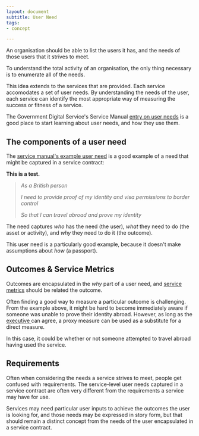 ```yaml
---
layout: document
subtitle: User Need
tags:
- concept

---
```

An organisation should be able to list the users it has, and the needs of those users that it strives to meet.

To understand the total activity of an organisation, the only thing necessary is to enumerate all of the needs.

This idea extends to the services that are provided. Each service accomodates a set of user needs. By understanding the needs of the user, each service can identify the most appropriate way of measuring the success or fitness of a service.

The Government Digital Service's Service Manual [entry on user needs](https://www.gov.uk/service-manual/user-research/start-by-learning-user-needs) is a good place to start learning about user needs, and how they use them.

## The components of a user need

The [service manual's example user need](https://www.gov.uk/service-manual/user-research/start-by-learning-user-needs#writing-user-needs) is a good example of a need that might be captured in a service contract:

**This is a test.**

> _As a British person_
>
> _I need to provide proof of my identity and visa permissions to border control_
>
> _So that I can travel abroad and prove my identity_

The need captures _who_ has the need (the user), _what_ they need to do (the asset or activity), and _why_ they need to do it (the outcome).

This user need is a particularly good example, because it doesn't make assumptions about _how_ (a passport).

## Outcomes & Service Metrics

Outcomes are encapsulated in the _why_ part of a user need, and [service metrics](/osom-guide/measuring-service-performance/) should be related the outcome.

Often finding a good way to measure a particular outcome is challenging. From the example above, it might be hard to become immediately aware if someone was unable to prove their identity abroad. However, as long as the [executive ](/osom-guide/executive/)can agree, a proxy measure can be used as a substitute for a direct measure.

In this case, it could be whether or not someone attempted to travel abroad having used the service.

## Requirements

Often when considering the needs a service strives to meet, people get confused with requirements. The service-level user needs captured in a service contract are often very different from the requirements a service may have for use.

Services may need particular user inputs to achieve the outcomes the user is looking for, and those needs may be expressed in story form, but that should remain a distinct concept from the needs of the user encapsulated in a service contract.